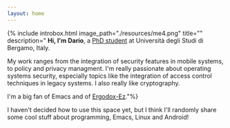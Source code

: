 ```yaml
---
layout: home
---
```


{% include introbox.html image_path="./resources/me4.png" title=""
description="
**Hi, I'm Dario**, a [PhD student](https://seclab.unibg.it/people) at Università degli Studi di Bergamo, Italy.

My work ranges from the integration of security features in mobile systems, to policy and privacy managment.
I'm really passionate about operating systems security, especially topics like the integration of access control techniques in legacy systems. I also really like cryptography.

I'm a big fan of Emacs and of [Ergodox-Ez](https://ergodox-ez.com/)."%}


I haven't decided how to use this space yet, but I think I'll randomly share some cool stuff about programming, Emacs, Linux and Android!

